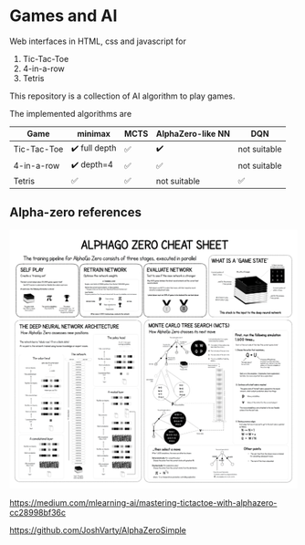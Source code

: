 # Games and AI

Web interfaces in HTML, css and javascript for 

1. Tic-Tac-Toe
2. 4-in-a-row
3. Tetris

This repository is a collection of AI algorithm to play games. 

The implemented algorithms are


| Game        | minimax                        | MCTS               | AlphaZero-like NN  | DQN                |
| ----------- | -----------------------------  | ------------------ | ------------------ | ------------------ |
| Tic-Tac-Toe | :heavy_check_mark: full depth  | :white_check_mark: | :heavy_check_mark: | not suitable       |
| 4-in-a-row  | :heavy_check_mark: depth=4     | :white_check_mark: | :white_check_mark: | not suitable       |
| Tetris      | :white_check_mark:             | :white_check_mark: | not suitable       | :white_check_mark: |



## Alpha-zero references

<p align="center">
<img alt="missing image" src="img/alpha_go_zero_cheat_sheet.png">
</p>

https://medium.com/mlearning-ai/mastering-tictactoe-with-alphazero-cc28998bf36c

https://github.com/JoshVarty/AlphaZeroSimple

